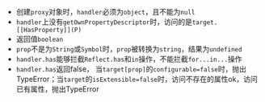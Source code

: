 - 创建`proxy`对象时，`handler`必须为`object`，且不能为`null`
- `handler`上没有`getOwnPropertyDescriptor`时，访问的是`target.[[HasProperty]](P)`
- 返回值`boolean`
- `prop`不是为`String`或`Symbol`时，`prop`被转换为`string`，结果为`undefined`
- `handler.has`能够拦截`Reflect.has`和`in`操作，不能拦截`for...in...`操作 
- `handler.has`返回false， 当`target[prop]`的`configurable=false`时，抛出TypeError；当`target`的`isExtensible=false`时，访问不存在的属性ok，访问已有属性，抛出TypeError
